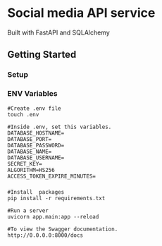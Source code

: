 # Social media API service

Built with FastAPI and SQLAlchemy 

## Getting Started

### Setup

### ENV Variables
```
#Create .env file
touch .env

#Inside .env, set this variables.
DATABASE_HOSTNAME=
DATABASE_PORT=
DATABASE_PASSWORD=
DATABASE_NAME=
DATABASE_USERNAME=
SECRET_KEY=
ALGORITHM=HS256
ACCESS_TOKEN_EXPIRE_MINUTES=
```

### 

```
#Install  packages
pip install -r requirements.txt

#Run a server 
uvicorn app.main:app --reload 

#To view the Swagger documentation.
http://0.0.0.0:8000/docs
